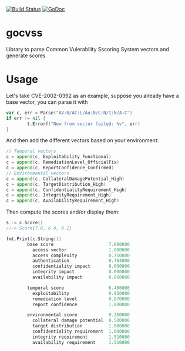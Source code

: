 [![Build Status](https://travis-ci.org/attwad/gocvss.svg?branch=master)](https://travis-ci.org/attwad/gocvss)
[![GoDoc](https://godoc.org/github.com/attwad/gocvss?status.png)](https://godoc.org/github.com/attwad/gocvss)

gocvss
======

Library to parse Common Vulerability Sscoring System vectors and generate scores

Usage
=====

Let's take CVE-2002-0392 as an example, suppose you already have a base vector, you can parse it with
```go
var c, err = Parse("AV:N/AC:L/Au:N/C:N/I:N/A:C")
if err != nil {
		t.Errorf("New from vector failed: %v", err)
}
```
And then add the different vectors based on your environment:
```go
// Temporal vectors
c = append(c, Exploitability_Functional)
c = append(c, RemediationLevel_OfficialFix)
c = append(c, ReportConfidence_Confirmed)
// Environmental vectors
c = append(c, CollateralDamagePotential_High)
c = append(c, TargetDistribution_High)
c = append(c, ConfidentialityRequirement_High)
c = append(c, IntegrityRequirement_High)
c = append(c, AvailabilityRequirement_High)
```
Then compute the scores and/or display them:
```go
s := c.Score()
//-> Score{7.8, 6.4, 9.2}

fmt.Print(c.String())
        base score                     7.800000
          access vector                1.000000
          access complexity            0.710000
          authentication               0.704000
          confidentiality impact       0.000000
          integrity impact             0.000000
          availability impact          0.660000

        temporal score                 6.400000
          exploitability               0.950000
          remediation level            0.870000
          report confidence            1.000000

        environmental score            9.200000
          collateral damage potential  0.500000
          target distribution          1.000000
          confidentiality requirement  1.000000
          integrity requirement        1.510000
          availability requirement     1.510000
```
